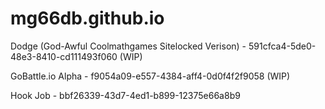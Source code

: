 # mg66db.github.io

Dodge (God-Awful Coolmathgames Sitelocked Verison) - 591cfca4-5de0-48e3-8410-cd111493f060 (WIP)

GoBattle.io Alpha - f9054a09-e557-4384-aff4-0d0f4f2f9058 (WIP)

Hook Job - bbf26339-43d7-4ed1-b899-12375e66a8b9 


